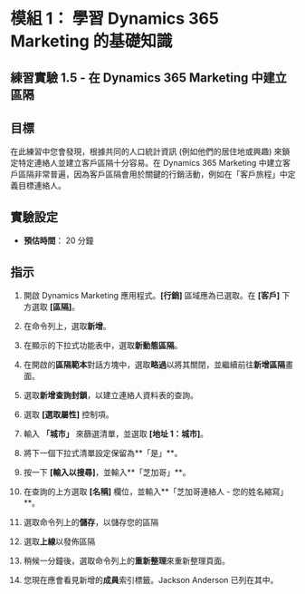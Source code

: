 ﻿---
lab:
    title: '實驗 1.5： 在 Dynamics 365 Marketing 中建立區隔'
    module: '模組 1： 學習 Dynamics 365 Marketing 的基礎知識'
---

模組 1： 學習 Dynamics 365 Marketing 的基礎知識
========================

## 練習實驗 1.5 - 在 Dynamics 365 Marketing 中建立區隔

## 目標

在此練習中您會發現，根據共同的人口統計資訊 (例如他們的居住地或興趣) 來鎖定特定連絡人並建立客戶區隔十分容易。在 Dynamics 365 Marketing 中建立客戶區隔非常普遍，因為客戶區隔會用於關鍵的行銷活動，例如在「客戶旅程」中定義目標連絡人。

## 實驗設定

  - **預估時間**： 20 分鐘

## 指示


1. 開啟 Dynamics Marketing 應用程式。**[行銷]** 區域應為已選取。在 **[客戶]** 下方選取 **[區隔]**。

2. 在命令列上，選取**新增**。

3. 在顯示的下拉式功能表中，選取**新動態區隔**。

4. 在開啟的**區隔範本**對話方塊中，選取**略過**以將其關閉，並繼續前往**新增區隔**畫面。

5. 選取**新增查詢封鎖**，以建立連絡人資料表的查詢。 

6. 選取 **[選取屬性]** 控制項。

7. 輸入 **「城市」** 來篩選清單，並選取 **[地址 1：城市]**。

8. 將下一個下拉式清單設定保留為**「是」**。 

9. 按一下 **[輸入以搜尋]**，並輸入**「芝加哥」**。

10. 在查詢的上方選取 **[名稱]** 欄位，並輸入**「芝加哥連絡人 - 您的姓名縮寫」**。

11. 選取命令列上的**儲存**，以儲存您的區隔

12. 選取**上線**以發佈區隔 

13. 稍候一分鐘後，選取命令列上的**重新整理**來重新整理頁面。 

14. 您現在應會看見新增的**成員**索引標籤。Jackson Anderson 已列在其中。
